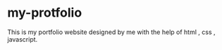 # my-protfolio
This is my portfolio website designed by me with the help of html , css , javascript. 



















